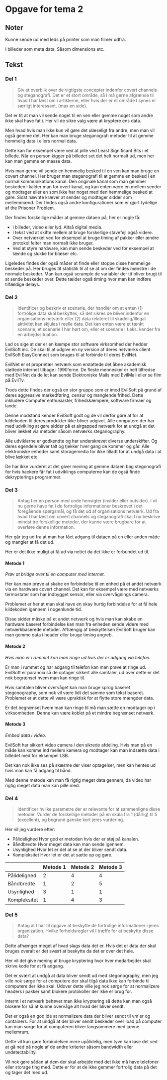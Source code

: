 # Opgave for tema 2

## Noter

Kunne sende ud med leds på printer som man filmer udfra.

I billeder som meta data. Såsom dimensions etc.

## Tekst

### Del 1

> Giv et overblik over de vigtigste concepter indenfor covert channels og steganografi.
> Det er et stort område, så I må gerne afgrænse til hvad I har læst om i artiklerne, eller hvis der er et område I synes er særligt interessant. (max en side).


Det er tit at man vil sende noget til en ven eller gemme noget som andre ikke skal have fat i.
Her vil de sikre valg være at kryptere ens data.

Men hvad hvis man ikke kun vil gøre det ulæseligt fra andre, men man vil også gemme det.
Her kan man bruge steganografi metoder til at gemme hemmelig data i ellers normal data.

Dette kan for eksempel være ved at pille ved Least Significant Bits i et billede.
Når en person kigger på billedet set det helt normalt ud, men her kan man gemme en masse data.

Hvis man gerne vil sende en hemmelig besked til en ven kan man bruge en covert channel.
Her bruger man steganografi til at gemme en besked i en normal kommunikations kanal.
Den originale kanal som man gemmer beskeden i kalder man for overt kanal, og kan enten
være en mellem sender og modtager eller en som ikke har noget med den hemmelige besked at gøre.
Sidst nævnte kræver at sender og modtager sidder som mellemmænd.
Der findes også andre konfigurationer som er gjort tydelige af the Prisoner Problem.

Der findes forskellige måder at gemme dataen på, her er nogle få:

- I billeder, video eller lyd. Altså digital media.
- I tekst ved at skifte mellem at bruge forskellige stavefejl også videre.
- Over netværket ved for eksempel at bruge timing af pakker eller ændre protokol felter man normalt ikke bruger.
- Ved at styre hardware, kan man sende beskeder ved for eksempel at tænde og slukke for blæser etc.

Ligeledes findes der også måder at finde eller stoppe disse hemmelige beskeder på.
Her bruges tit statistik til at se at om der findes mønstre i de normale beskeder.
Man kan også scrample de variabler der tit bliver brugt til at sende beskeder over.
Dette tælder også timing hvor man kan indføre tilfældige delays.

### Del 2

> Identificer og beskriv et scenarie, der handler om at enten (1) fortrolige data skal beskyttes, 
> så det sikres de bliver indenfor en organisations netværk eller (2) data relateret til skadelig/illegal aktivitet kan skjules i reelle data.
> Det kan enten være et tænkt scenarie, et scenarie I har hørt om, eller et scenarie I f.eks. kender fra en arbejdssituation.

Lad os sige at der er en kæmpe stor software virksomhed der hedder EvilSoft inc.
De skal til at udgive en ny version af deres netværks client EvilSoft EasyConnect som bruges til at 
forbinde til deres EvilNet.

EvilNet er et proprietær netværk som erstattede det åbne akademisk støttede internet tilbage i 1990'erne.
De fleste mennesker er helt tilfredse med EvilNet da de let kan sende Elektroniske Mails med EvilMail
eller se film på EvilTv.

Trods dette findes der også en stor gruppe som er imod EvilSoft på grund af deres 
aggressive markedføring, censur og manglende frihed.
Dette inkludere Computer enthusiaster, frihedskæmpere, software firmaer og lande.

Denne modstand kender EvilSoft godt og de vil derfor gøre at for at kildekoden til
deres produkter ikke bliver udgivet.
Alle computere der har med udvikling at gøre sidder på et airgapped netværk for at undgå at det bliver lækket via metoder såsom
netværks steganography.

Alle udviklerne er godkendte og har underskrevet diverse underskifter.
Og deres egendele bliver talt og tjekker hver gang de kommer og går.
Alle elektroniske enheder samt storagemedia for ikke tilladt for at undgå data i at blive lækket etc.

De har ikke vurderet at det giver mening at gemme dataen bag stegonografi for hvis
hackere får fat i udviklings computerne kan de også finde dekrypterings programmer.

### Del 3

> Antag I er en person med onde hensigter (insider eller outsider).
> I vil nu gerne have fat i de fortrolige informationer beskrevet i det foregående spørgsmål, og få det ud af organisations netværk.
> Ud fra hvad I har læst om covert channels og steganografi skal I nu beskrive mindst tre forskellige metoder, der kunne være brugbare for at overføre denne information.

Her går jeg ud fra at man har fået adgang til dataen på en eller anden måde og mangler at få det ud.

Her er det ikke muligt at få ud via nettet da det ikke er forbundet ud til.

#### Metode 1

*Prøv at bridge over til en computer med internet.*

Her kan man prøve at skabe en forbindelse til en enhed på et andet netværk via en hardware covert channel.
Det kan for eksempel være med netværks termostater som har indbygget sensor, eller via overvågnings camera.

Problemet er her at man skal have en okay hurtig forbindelse for at få hele kildekoden igennem i
nogenlunde tid.

Disse sidder måske på et andet netværk og hvis man kan skabe en hardware baseret forbindelse kan man fra
enheden sende videre med netværkbaserede metoder.
Afhængig af beskyttelsen EvilSoft bruger kan man gemme data i header eller bruge timing angreb.

#### Metode 2

*Hvis man er i rummet kan man ringe ud hvis der er adgang via telefon.*

Er man i rummet og har adgang til telefon kan man prøve at ringe ud.
EvilSoft er paranoia så de optager sikkert alle samtaler, ud over dette er det nok
begrænset hvem man kan ringe til.

Hvis samtalen bliver overvåget kan man bruge sprog baseret stegonography, som nok vil
være lidt det samme som tekst baseret.
Problemet er at dette vil være upraktisk for at flytte store mængder data.

Er det begrænset hvem man kan ringe til må man sætte en modtager op i virksomheden.
Denne kan være koblet på et mindre begrænset netværk.

#### Metode 3

*Embed data i video.*

EvilSoft har sikkert video camera i den sikrede afdeling.
Hvis man på en måde kan komme ind mellem kamera og modtager kan man indsætte data i billedet
med for eksempel LSB.

Det kan nok ikke ses på skærme der viser optagelser, men kan hentes ud hvis man kan
få adgang til bånd.

Med denne metode kan man få rigtig meget data gennem, da video har rigtig meget data
man kan pille med.

### Del 4

> Identificer hvilke parametre der er relevante for at sammenligne disse metoder.
> Vurder de forskellige metoder på en skala fra 1 (dårlig) til 5 (excellent), og begrund ganske kort jeres vurdering.


Her vil jeg vurdere efter:

- Pålidelighed
    Hvor god er metoden hvis der er støj på kanalen.
- Båndbredte
    Hvor meget data kan man sende igennem.
- Usynlighed
    Hvor let er det at se at der bliver sendt data.
- Kompleksitet
    Hvor let er det at sætte op og gøre.

 |              | Metode 1 | Metode 2 | Metode 3 |
 | ---          | ---      | ---      | ---      |
 | Pålidelighed | 2        | 4        | 4        |
 | Båndbredte   | 1        | 2        | 5        |
 | Usynlighed   | 3        | 1        | 1        |
 | Kompleksitet | 1        | 4        | 3        |

### Del 5

> Antag at I har til opgave at beskytte de fortrolige informationer i jeres organization.
> Hvilke forholdsregler vil I træffe for at beskytte disse data?

Dette afhænger meget af hvad slags data det er.
Hvis det er data der skal bruges overalt er det svært at beskytte da det er over
det hele.

Her vil det give mening at bruge kryptering hvor hver medarbejder skal skrive
kode for at få adgang.

Det er svært at undgå at data bliver sendt ud med stegonography, men jeg ville nok sørge for at
computere der skal tilgå data ikke kan forbinde til computere der ikke skal.
Udover dette ville jeg nok sørge for at normalizere headers i pakker samt blokere
protokoller der ikke er brug for.

Internt i et netværk behøver man ikke kryptering så dette kan man også blokere for
så at kunne overvåge alt hvad der bliver sendt.

Det er også en god ide at normalizere data der bliver sendt til vm'er og containers.
For at undgå at der bliver sendt beskeder over load på computer kan man sørge for at
computeren bliver langsommere med jævne mellemrum.

Dette vil kun gøre forbindelsen mere upålidelig, men tyve kan løse det ved at gå ned på
nogle af de andre kriterier såsom bandwidth eller undetectability.

Vil nok gøre sådan at dem der skal arbejde med det ikke må have telefoner eller storage ting med.
Dette er for at de ikke gemmer fortrolig data på det og tager det med ud.

